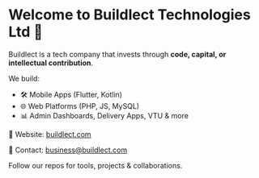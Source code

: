 # Welcome to Buildlect Technologies Ltd 👋

Buildlect is a tech company that invests through **code, capital, or intellectual contribution**.

We build:
- 🛠 Mobile Apps (Flutter, Kotlin)
- 🌐 Web Platforms (PHP, JS, MySQL)
- 📊 Admin Dashboards, Delivery Apps, VTU & more

🔗 Website: [buildlect.com](https://buildlect.com)

📩 Contact: business@buildlect.com

Follow our repos for tools, projects & collaborations.
